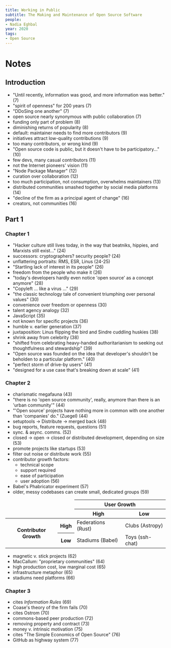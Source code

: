 ```yaml
---
title: Working in Public
subtitle: The Making and Maintenance of Open Source Software
people:
- Nadia Eghbal
year: 2020
tags:
- Open Source
---
```


# Notes

## Introduction
- "Until recently, information was good, and more information was better." (7)
- "spirit of openness" for 200 years (7)
- "DDoSing one another" (7)
- open source nearly synonymous with public collaboration (7)
- funding only part of problem (8)
- diminishing returns of popularity (8)
- default: maintainer needs to find more contributors (9)
- initiatives attract low-quality contributions (9)
- too many contributors, or wrong kind (9)
- "Open source code is public, but it doesn't have to be participatory..." (10)
- few devs, many casual contributors (11)
- not the Internet pioneers' vision (11)
- "Node Package Manager" (12)
- curation over collaboration (12)
- too much participation, not consumption, overwhelms maintainers (13)
- distributed communities smashed together by social media platforms (14)
- "decline of the firm as a principal agent of change" (16)
- creators, not communities (16)

## Part 1

### Chapter 1
- "Hacker culture still lives today, in the way that beatniks, hippies, and Marxists still exist..." (24)
- successors: cryptographers? security people? (24)
- unflattering portraits: RMS, ESR, Linus (24-25)
- "Startling lack of interest in its people" (26)
- freedom from the people who make it (26)
- "today's developers hardly even notice 'open source' as a concept anymore" (28)
- "Copyleft ... like a virus ..." (29)
- "the classic technology tale of convenient triumphing over personal values" (30)
- convenience over freedom or openness (30)
- talent agency analogy (32)
- JavaScript (35)
- not known for specific projects (36)
- humble v. earlier generation (37)
- juxtaposition: Linus flipping the bird and Sindre cuddling huskies (38)
- shrink away from celebrity (38)
- "shifted from celebrating heavy-handed authoritarianism to seeking out thoughtfulness and stewardship" (39)
- "Open source was founded on the idea that developer's shouldn't be beholden to a particular platform." (40)
- "perfect storm of drive-by users" (41)
- "designed for a use case that's breaking down at scale" (41)

### Chapter 2
- charismatic megafauna (43)
- "there is no 'open source community', really, anymore than there is an 'urban community'" (44)
- "'Open source' projects have nothing more in common with one another than 'companies' do." (Zuegel) (44)
- setuptools → Distribute → merged back (48)
- bug reports, feature requests, questions (51)
- sync. & async. comms. (52)
- closed → open → closed or distributed development, depending on size (53)
- promote projects like startups (53)
- filter out noise or distribute work (55)
- contributor growth factors:
  - technical scope
  - support required
  - ease of participation 
  - user adoption (56)
- Babel's Phabricator experiment (57)
- older, messy codebases can create small, dedicated groups (59)

<table>
  <thead>
    <tr>
      <td colspan="2" rowspan="2"></td>
      <th colspan="2">User Growth</th>
    </tr>
    <tr>
      <th>High</th>
      <th>Low</th>
    </tr>
  </thead>
  <tbody>
    <tr>
      <th rowspan="2">Contributor Growth</th>
      <th>High</th>
      <td>Federations (Rust)</td>
      <td>Clubs (Astropy)</td>
    </tr>
    <tr>
      <th>Low</th>
      <td>Stadiums (Babel)</td>
      <td>Toys (ssh-chat)</td>
    </tr>
  </tbody>
</table>

- magnetic v. stick projects (62)
- MacCallum: "proprietary communities" (64)
- high production cost, low marginal cost (65)
- infrastructure metaphor (65)
- stadiums need platforms (66)

### Chapter 3
- cites _Information Rules_ (69)
- Coase's theory of the firm fails (70)
- cites Ostrom (70)
- commons-based peer production (72)
- removing property and contract (73)
- money v. intrinsic motivation (75)
- cites "The Simple Economics of Open Source" (76)
- GitHub as highway system (77)
